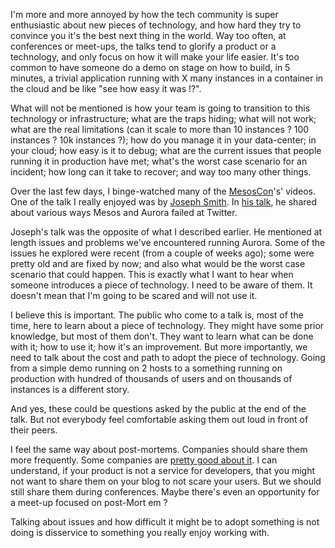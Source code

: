 I'm more and more annoyed by how the tech community is super enthusiastic about new pieces of
technology, and how hard they try to convince you it's the best next thing in the world. Way too
often, at conferences or meet-ups, the talks tend to glorify a product or a technology, and only
focus on how it will make your life easier. It's too common to have someone do a demo on stage on
how to build, in 5 minutes, a trivial application running with X many instances in a container in
the cloud and be like "see how easy it was !?".

What will not be mentioned is how your team is going to transition to this technology or
infrastructure; what are the traps hiding; what will not work; what are the real limitations (can it
scale to more than 10 instances ? 100 instances ? 10k instances ?); how do you manage it in your
data-center; in your cloud; how easy is it to debug;  what are the current issues that people running
it in production have met; what's the worst case scenario for an incident; how long can it take to
recover; and way too many other things.

Over the last few days, I binge-watched many of the
[MesosCon](https://www.youtube.com/playlist?list=PLVjgeV_avap2arug3vIz8c6l72rvh9poV)'s' videos. One of the
talk I really enjoyed was by [Joseph Smith](https://twitter.com/Yasumoto). In [his
talk](https://www.youtube.com/watch?v=nNrh-gdu9m4&index=8&list=PLVjgeV_avap2arug3vIz8c6l72rvh9poV),
he shared about various ways Mesos and Aurora failed at Twitter.

Joseph's talk was the opposite of what I described earlier. He mentioned at length issues and
problems we've encountered running Aurora. Some of the issues he explored were recent (from a couple
of weeks ago); some were pretty old and are fixed by now; and also what would be the worst case
scenario that could happen. This is exactly what I want to hear when someone introduces a piece of
technology. I need to be aware of them. It doesn't mean that I'm going to be scared and will not use
it.

I believe this is important. The public who come to a talk is, most of the time, here to learn about
a piece of technology. They might have some prior knowledge, but most of them don't. They want to
learn what can be done with it; how to use it; how it's an improvement. But more importantly, we
need to talk about the cost and path to adopt the piece of technology. Going from a simple demo
running on 2 hosts to a something running on production with hundred of thousands of users and on
thousands of instances is a different story.

And yes, these could be questions asked by the public at the end of the talk. But not everybody
feel comfortable asking them out loud in front of their peers.

I feel the same way about post-mortems. Companies should share them more frequently. Some companies
are [pretty good about it](https://github.com/danluu/post-mortems). I can understand, if your
product is not a service for developers, that you might not want to share them on your blog to not
scare your users. But we should still share them during conferences. Maybe there's even an
opportunity for a meet-up focused on post-Mort em ?

Talking about issues and how difficult it might be to adopt something is not doing is disservice to
something you really enjoy working with.
